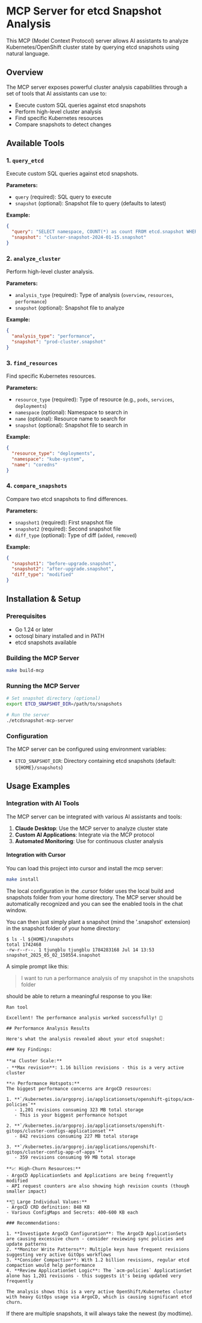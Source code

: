 # MCP Server for etcd Snapshot Analysis

This MCP (Model Context Protocol) server allows AI assistants to analyze Kubernetes/OpenShift cluster state by querying etcd snapshots using natural language.

## Overview

The MCP server exposes powerful cluster analysis capabilities through a set of tools that AI assistants can use to:

- Execute custom SQL queries against etcd snapshots
- Perform high-level cluster analysis
- Find specific Kubernetes resources
- Compare snapshots to detect changes

## Available Tools

### 1. `query_etcd`
Execute custom SQL queries against etcd snapshots.

**Parameters:**
- `query` (required): SQL query to execute
- `snapshot` (optional): Snapshot file to query (defaults to latest)

**Example:**
```json
{
  "query": "SELECT namespace, COUNT(*) as count FROM etcd.snapshot WHERE resourceType = 'pods' GROUP BY namespace ORDER BY count DESC LIMIT 10",
  "snapshot": "cluster-snapshot-2024-01-15.snapshot"
}
```

### 2. `analyze_cluster`
Perform high-level cluster analysis.

**Parameters:**
- `analysis_type` (required): Type of analysis (`overview`, `resources`, `performance`)
- `snapshot` (optional): Snapshot file to analyze

**Example:**
```json
{
  "analysis_type": "performance",
  "snapshot": "prod-cluster.snapshot"
}
```

### 3. `find_resources`
Find specific Kubernetes resources.

**Parameters:**
- `resource_type` (required): Type of resource (e.g., `pods`, `services`, `deployments`)
- `namespace` (optional): Namespace to search in
- `name` (optional): Resource name to search for
- `snapshot` (optional): Snapshot file to search in

**Example:**
```json
{
  "resource_type": "deployments",
  "namespace": "kube-system",
  "name": "coredns"
}
```

### 4. `compare_snapshots`
Compare two etcd snapshots to find differences.

**Parameters:**
- `snapshot1` (required): First snapshot file
- `snapshot2` (required): Second snapshot file
- `diff_type` (optional): Type of diff (`added`, `removed`)

**Example:**
```json
{
  "snapshot1": "before-upgrade.snapshot",
  "snapshot2": "after-upgrade.snapshot",
  "diff_type": "modified"
}
```

## Installation & Setup

### Prerequisites
- Go 1.24 or later
- octosql binary installed and in PATH
- etcd snapshots available

### Building the MCP Server

```bash
make build-mcp
```

### Running the MCP Server

```bash
# Set snapshot directory (optional)
export ETCD_SNAPSHOT_DIR=/path/to/snapshots

# Run the server
./etcdsnapshot-mcp-server
```

### Configuration

The MCP server can be configured using environment variables:

- `ETCD_SNAPSHOT_DIR`: Directory containing etcd snapshots (default: `${HOME}/snapshots`)

## Usage Examples

### Integration with AI Tools

The MCP server can be integrated with various AI assistants and tools:

1. **Claude Desktop**: Use the MCP server to analyze cluster state
2. **Custom AI Applications**: Integrate via the MCP protocol
3. **Automated Monitoring**: Use for continuous cluster analysis


#### Integration with Cursor

You can load this project into cursor and install the mcp server:

```bash
make install
```

The local configuration in the .cursor folder uses the local build and snapshots folder from your home directory.
The MCP server should be automatically recognized and you can see the enabled tools in the chat window.

You can then just simply plant a snapshot (mind the '.snapshot' extension) in the snapshot folder of your home directory:

```  
$ ls -l ${HOME}/snapshots
total 1742468
-rw-r--r--. 1 tjungblu tjungblu 1784283168 Jul 14 13:53 snapshot_2025_05_02_150554.snapshot
```  

A simple prompt like this:
> I want to run a performance analysis of my snapshot in the snapshots folder

should be able to return a meaningful response to you like:

``` 
Ran tool

Excellent! The performance analysis worked successfully! 🎉

## Performance Analysis Results

Here's what the analysis revealed about your etcd snapshot:

### Key Findings:

**📊 Cluster Scale:**
- **Max revision**: 1.16 billion revisions - this is a very active cluster

**🔥 Performance Hotspots:**
The biggest performance concerns are ArgoCD resources:

1. **`/kubernetes.io/argoproj.io/applicationsets/openshift-gitops/acm-policies`**
   - 1,201 revisions consuming 323 MB total storage
   - This is your biggest performance hotspot

2. **`/kubernetes.io/argoproj.io/applicationsets/openshift-gitops/cluster-configs-applicationset`**
   - 842 revisions consuming 227 MB total storage

3. **`/kubernetes.io/argoproj.io/applications/openshift-gitops/cluster-config-app-of-apps`**
   - 359 revisions consuming 99 MB total storage

**📈 High-Churn Resources:**
- ArgoCD ApplicationSets and Applications are being frequently modified
- API request counters are also showing high revision counts (though smaller impact)

**💾 Large Individual Values:**
- ArgoCD CRD definition: 848 KB
- Various ConfigMaps and Secrets: 400-600 KB each

### Recommendations:

1. **Investigate ArgoCD Configuration**: The ArgoCD ApplicationSets are causing excessive churn - consider reviewing sync policies and update patterns
2. **Monitor Write Patterns**: Multiple keys have frequent revisions suggesting very active GitOps workflows
3. **Consider Compaction**: With 1.2 billion revisions, regular etcd compaction would help performance
4. **Review ApplicationSet Logic**: The `acm-policies` ApplicationSet alone has 1,201 revisions - this suggests it's being updated very frequently

The analysis shows this is a very active OpenShift/Kubernetes cluster with heavy GitOps usage via ArgoCD, which is causing significant etcd churn.
``` 

If there are multiple snapshots, it will always take the newest (by modtime).


